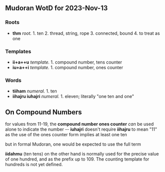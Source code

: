 ## Mudoran WotD for 2023-Nov-13

### Roots
- **thm** _root._ 1. ten 2. thread, string, rope 3. connected, bound 4. to treat as one
### Templates
- **ii+a++u** _template._ 1. compound number, tens counter
- **iu+a++i** _template._ 1. compound number, ones counter
### Words
- **tiiham** _numeral._ 1. ten
- **iihajru iuhajri** _numeral._ 1. eleven; literally "one ten and one"
## On Compound Numbers    

for values from 11-19, the **compound number ones counter** _can_ be used alone to indicate the number -- **iuhajri** doesn't require **iihajru** to mean "11" as the use of the ones counter form implies at least one ten

but in formal Mudoran, one would be expected to use the full term

**iidahmu** (ten tens) on the other hand is normally used for the precise value of one hundred, and as the prefix up to 109. The counting template for hundreds is not yet defined.
